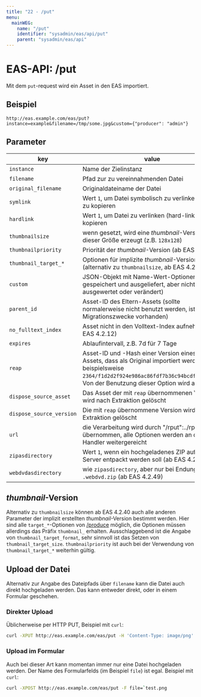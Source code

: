 ```yaml
---
title: "22 - /put"
menu:
  mainWEG:
    name: "/put"
    identifier: "sysadmin/eas/api/put"
    parent: "sysadmin/eas/api"
---
```

#  EAS-API: /put

Mit dem `put`-request wird ein Asset in den EAS importiert.

##  Beispiel

```url
http://eas.example.com/eas/put?instance=example&filename=/tmp/some.jpg&custom={"producer": "admin"}
```


##  Parameter


|key|value|
|---|---|
|`instance`          |Name der Zielinstanz|
|`filename`          |Pfad zur zu vereinnahmenden Datei|
|`original_filename` |Originaldateiname der Datei|
|`symlink`           |Wert `1`, um Datei symbolisch zu verlinken, statt zu kopieren|
|`hardlink`          |Wert `1`, um Datei zu verlinken (hard-link), statt zu kopieren|
|`thumbnailsize`     |wenn gesetzt, wird eine *thumbnail*-Version mit dieser Größe erzeugt (z.B. `128x128`)|
|`thumbnailpriority` |Priorität der *thumbnail*-Version (ab EAS 4.2.31)|
|`thumbnail_target_*`|Optionen für implizite *thumbnail*-Version (alternativ zu `thumbnailsize`, ab EAS 4.2.40)|
|`custom`            |JSON-Objekt mit Name-Wert-Optionen (wird gespeichert und ausgeliefert, aber nicht ausgewertet oder verändert)|
|`parent_id`         |Asset-ID des Eltern-Assets (sollte normalerweise nicht benutzt werden, ist aber für Migrationszwecke vorhanden)|
|`no_fulltext_index` |Asset nicht in den Volltext-Index aufnehmen (ab EAS 4.2.12)|
|`expires`           |Ablaufintervall, z.B. 7d für 7 Tage|
|`reap`              |Asset-ID und -Hash einer Version eines anderen Assets, dass als Original importiert werden soll, beispielsweise `2364/f1d2d2f924e986ac86fdf7b36c94bcdf32beec15`. Von der Benutzung dieser Option wird abgeraten.|
|`dispose_source_asset`|Das Asset der mit `reap` übernommenen Version wird nach Extraktion gelöscht|
|`dispose_source_version`|Die mit `reap` übernommene Version wird nach Extraktion gelöscht|
|`url`               |die Verarbeitung wird durch "/rput":../rput übernommen, alle Optionen werden an diesen Handler weitergereicht|
|`zipasdirectory`    |Wert `1`, wenn ein hochgeladenes ZIP auf dem Server entpackt werden soll (ab EAS 4.2.49)|
|`webdvdasdirectory` |wie `zipasdirectory`, aber nur bei Endung `.webdvd.zip` (ab EAS 4.2.49)|

##  *thumbnail*-Version

Alternativ zu `thumbnailsize` können ab EAS 4.2.40 auch alle anderen Parameter der implizit erstellten *thumbnail*-Version bestimmt werden. Hier sind alle `target_*`-Optionen von [/produce](/de/sysadmin/eas/api/produce) möglich, die Optionen müssen allerdings das Präfix `thumbnail_` erhalten. Ausschlaggebend ist die Angabe von `thumbnail_target_format`, sehr sinnvoll ist das Setzen von `thumbnail_target_size`. `thumbnailpriority` ist auch bei der Verwendung von `thumbnail_target_*` weiterhin gültig.


##  Upload der Datei

Alternativ zur Angabe des Dateipfads über `filename` kann die Datei auch direkt hochgeladen werden. Das kann entweder direkt, oder in einem Formular geschehen.

### Direkter Upload

Üblicherweise per HTTP PUT, Beispiel mit `curl`:

```bash
curl -XPUT http://eas.example.com/eas/put -H 'Content-Type: image/png' -T test.png
```

### Upload im Formular

Auch bei dieser Art kann momentan immer nur eine Datei hochgeladen werden. Der Name des Formularfelds (im Beispiel `file`) ist egal. Beispiel mit `curl`:

```bash
curl -XPOST http://eas.example.com/eas/put -F file=`test.png
```
